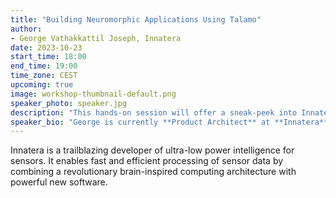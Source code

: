 ```yaml
---
title: "Building Neuromorphic Applications Using Talamo"
author: 
- George Vathakkattil Joseph, Innatera
date: 2023-10-23
start_time: 18:00 
end_time: 19:00
time_zone: CEST
upcoming: true
image: workshop-thumbnail-default.png
speaker_photo: speaker.jpg
description: "This hands-on session will offer a sneak-peek into Innatera’s technology stack allowing application development from scratch and deploying it on mixed-signal neuromorphic hardware."
speaker_bio: "George is currently **Product Architect** at **Innatera**. He completed his Ph.D. from the **Dynamical systems and risk lab**, **University College Dublin**, focusing on continuous-time non- von Neumann computing paradigms. Prior to that, as an engineering physics graduate, he worked on classical approximations of quantum effects in photonics. At Innatera, he helps define the software and hardware architecture for Innatera’s product vision. His other interests span across compilers, music theory, and long-distance cycling. He believes that the best bet for embedded AI in real applications is through neuromorphic computing. His day-to-day revolves around finding balance - where do real signals stop and spikes begin, where do developers stop and compilers begin, where does work stop and life begin? "
---
```


Innatera is a trailblazing developer of ultra-low power intelligence for sensors. It enables fast and efficient processing of sensor data by combining a revolutionary brain-inspired computing architecture with powerful new software. 
  
